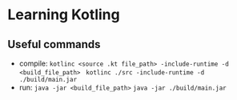 # Learning Kotling

## Useful commands

- compile: `kotlinc <source .kt file_path> -include-runtime -d <build_file_path>` ` kotlinc ./src -include-runtime -d ./build/main.jar`
- run: `java -jar <build_file_path>` `java -jar ./build/main.jar`